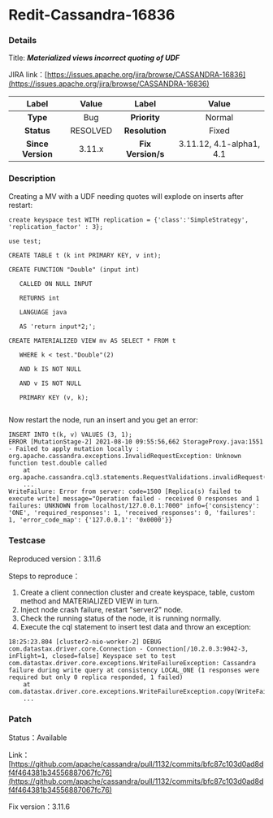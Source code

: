 # Redit-Cassandra-16836

### Details

Title: ***Materialized views incorrect quoting of UDF***

JIRA link：[https://issues.apache.org/jira/browse/CASSANDRA-16836](https://issues.apache.org/jira/browse/CASSANDRA-16836)

|         Label         |                  Value                   |      Label      |     Value      |
|:---------------------:|:----------------------------------------:|:---------------:|:--------------:|
|       **Type**        |                   Bug                    |  **Priority**   |     Normal     |
|      **Status**       |                 RESOLVED                 | **Resolution**  |     Fixed      |
|   **Since Version**   |                  3.11.x                  | **Fix Version/s** | 3.11.12, 4.1-alpha1, 4.1 |

### Description

Creating a MV with a UDF needing quotes will explode on inserts after restart:

```
create keyspace test WITH replication = {'class':'SimpleStrategy', 'replication_factor' : 3};

use test;

CREATE TABLE t (k int PRIMARY KEY, v int);

CREATE FUNCTION "Double" (input int) 

   CALLED ON NULL INPUT 

   RETURNS int 

   LANGUAGE java 

   AS 'return input*2;';

CREATE MATERIALIZED VIEW mv AS SELECT * FROM t 

   WHERE k < test."Double"(2) 

   AND k IS NOT NULL 

   AND v IS NOT NULL 

   PRIMARY KEY (v, k);
 
```

Now restart the node, run an insert and you get an error:

```
INSERT INTO t(k, v) VALUES (3, 1);
ERROR [MutationStage-2] 2021-08-10 09:55:56,662 StorageProxy.java:1551 - Failed to apply mutation locally : 
org.apache.cassandra.exceptions.InvalidRequestException: Unknown function test.double called
	at org.apache.cassandra.cql3.statements.RequestValidations.invalidRequest(RequestValidations.java:217)
	...
WriteFailure: Error from server: code=1500 [Replica(s) failed to execute write] message="Operation failed - received 0 responses and 1 failures: UNKNOWN from localhost/127.0.0.1:7000" info={'consistency': 'ONE', 'required_responses': 1, 'received_responses': 0, 'failures': 1, 'error_code_map': {'127.0.0.1': '0x0000'}}
```

### Testcase

Reproduced version：3.11.6

Steps to reproduce：
1. Create a client connection cluster and create keyspace, table, custom method and MATERIALIZED VIEW in turn.
2. Inject node crash failure, restart "server2" node.
3. Check the running status of the node, it is running normally.
4. Execute the cql statement to insert test data and throw an exception:

```
18:25:23.804 [cluster2-nio-worker-2] DEBUG com.datastax.driver.core.Connection - Connection[/10.2.0.3:9042-3, inFlight=1, closed=false] Keyspace set to test
com.datastax.driver.core.exceptions.WriteFailureException: Cassandra failure during write query at consistency LOCAL_ONE (1 responses were required but only 0 replica responded, 1 failed)
	at com.datastax.driver.core.exceptions.WriteFailureException.copy(WriteFailureException.java:174)
	...
```

### Patch 

Status：Available

Link：[https://github.com/apache/cassandra/pull/1132/commits/bfc87c103d0ad8df4f464381b34556887067fc76](https://github.com/apache/cassandra/pull/1132/commits/bfc87c103d0ad8df4f464381b34556887067fc76)

Fix version：3.11.6